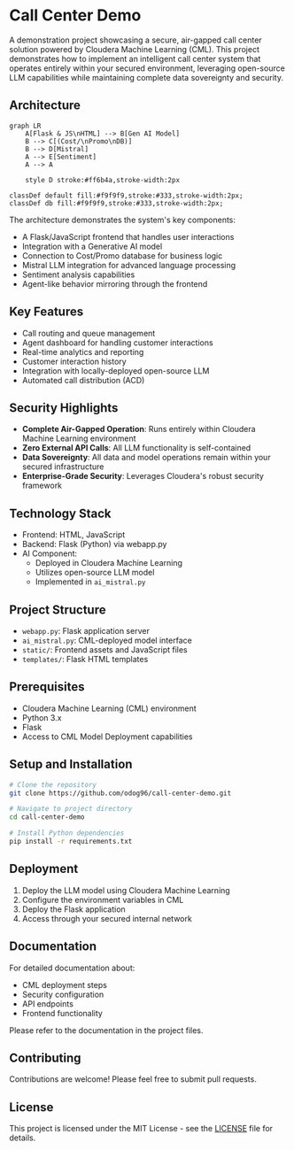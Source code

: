 # Call Center Demo

A demonstration project showcasing a secure, air-gapped call center solution powered by Cloudera Machine Learning (CML). This project demonstrates how to implement an intelligent call center system that operates entirely within your secured environment, leveraging open-source LLM capabilities while maintaining complete data sovereignty and security.

## Architecture

```mermaid
graph LR
    A[Flask & JS\nHTML] --> B[Gen AI Model]
    B --> C[(Cost/\nPromo\nDB)]
    B --> D[Mistral]
    A --> E[Sentiment]
    A --> A
    
    style D stroke:#ff6b4a,stroke-width:2px
    
classDef default fill:#f9f9f9,stroke:#333,stroke-width:2px;
classDef db fill:#f9f9f9,stroke:#333,stroke-width:2px;
```

The architecture demonstrates the system's key components:
- A Flask/JavaScript frontend that handles user interactions
- Integration with a Generative AI model
- Connection to Cost/Promo database for business logic
- Mistral LLM integration for advanced language processing
- Sentiment analysis capabilities
- Agent-like behavior mirroring through the frontend

## Key Features

- Call routing and queue management
- Agent dashboard for handling customer interactions
- Real-time analytics and reporting
- Customer interaction history
- Integration with locally-deployed open-source LLM
- Automated call distribution (ACD)

## Security Highlights

- **Complete Air-Gapped Operation**: Runs entirely within Cloudera Machine Learning environment
- **Zero External API Calls**: All LLM functionality is self-contained
- **Data Sovereignty**: All data and model operations remain within your secured infrastructure
- **Enterprise-Grade Security**: Leverages Cloudera's robust security framework

## Technology Stack

- Frontend: HTML, JavaScript
- Backend: Flask (Python) via webapp.py
- AI Component: 
  - Deployed in Cloudera Machine Learning
  - Utilizes open-source LLM model
  - Implemented in `ai_mistral.py`

## Project Structure

- `webapp.py`: Flask application server
- `ai_mistral.py`: CML-deployed model interface
- `static/`: Frontend assets and JavaScript files
- `templates/`: Flask HTML templates

## Prerequisites

- Cloudera Machine Learning (CML) environment
- Python 3.x
- Flask
- Access to CML Model Deployment capabilities

## Setup and Installation

```bash
# Clone the repository
git clone https://github.com/odog96/call-center-demo.git

# Navigate to project directory
cd call-center-demo

# Install Python dependencies
pip install -r requirements.txt
```

## Deployment

1. Deploy the LLM model using Cloudera Machine Learning
2. Configure the environment variables in CML
3. Deploy the Flask application
4. Access through your secured internal network

## Documentation

For detailed documentation about:
- CML deployment steps
- Security configuration
- API endpoints
- Frontend functionality

Please refer to the documentation in the project files.

## Contributing

Contributions are welcome! Please feel free to submit pull requests.

## License

This project is licensed under the MIT License - see the [LICENSE](LICENSE) file for details.